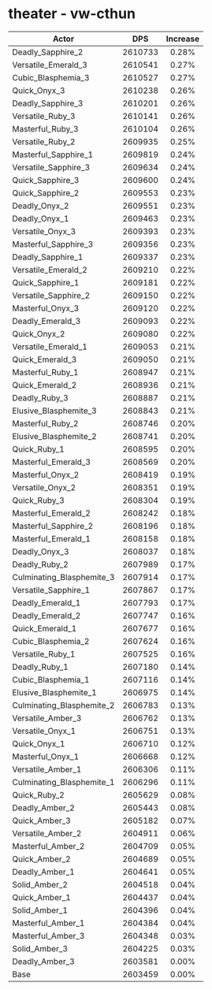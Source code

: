 # theater - vw-cthun
| Actor | DPS | Increase |
|---|:---:|:---:|
|Deadly_Sapphire_2|2610733|0.28%|
|Versatile_Emerald_3|2610541|0.27%|
|Cubic_Blasphemia_3|2610527|0.27%|
|Quick_Onyx_3|2610238|0.26%|
|Deadly_Sapphire_3|2610201|0.26%|
|Versatile_Ruby_3|2610141|0.26%|
|Masterful_Ruby_3|2610104|0.26%|
|Versatile_Ruby_2|2609935|0.25%|
|Masterful_Sapphire_1|2609819|0.24%|
|Versatile_Sapphire_3|2609634|0.24%|
|Quick_Sapphire_3|2609600|0.24%|
|Quick_Sapphire_2|2609553|0.23%|
|Deadly_Onyx_2|2609551|0.23%|
|Deadly_Onyx_1|2609463|0.23%|
|Versatile_Onyx_3|2609393|0.23%|
|Masterful_Sapphire_3|2609356|0.23%|
|Deadly_Sapphire_1|2609337|0.23%|
|Versatile_Emerald_2|2609210|0.22%|
|Quick_Sapphire_1|2609181|0.22%|
|Versatile_Sapphire_2|2609150|0.22%|
|Masterful_Onyx_3|2609120|0.22%|
|Deadly_Emerald_3|2609093|0.22%|
|Quick_Onyx_2|2609080|0.22%|
|Versatile_Emerald_1|2609053|0.21%|
|Quick_Emerald_3|2609050|0.21%|
|Masterful_Ruby_1|2608947|0.21%|
|Quick_Emerald_2|2608936|0.21%|
|Deadly_Ruby_3|2608887|0.21%|
|Elusive_Blasphemite_3|2608843|0.21%|
|Masterful_Ruby_2|2608746|0.20%|
|Elusive_Blasphemite_2|2608741|0.20%|
|Quick_Ruby_1|2608595|0.20%|
|Masterful_Emerald_3|2608569|0.20%|
|Masterful_Onyx_2|2608419|0.19%|
|Versatile_Onyx_2|2608351|0.19%|
|Quick_Ruby_3|2608304|0.19%|
|Masterful_Emerald_2|2608242|0.18%|
|Masterful_Sapphire_2|2608196|0.18%|
|Masterful_Emerald_1|2608158|0.18%|
|Deadly_Onyx_3|2608037|0.18%|
|Deadly_Ruby_2|2607989|0.17%|
|Culminating_Blasphemite_3|2607914|0.17%|
|Versatile_Sapphire_1|2607867|0.17%|
|Deadly_Emerald_1|2607793|0.17%|
|Deadly_Emerald_2|2607747|0.16%|
|Quick_Emerald_1|2607677|0.16%|
|Cubic_Blasphemia_2|2607624|0.16%|
|Versatile_Ruby_1|2607525|0.16%|
|Deadly_Ruby_1|2607180|0.14%|
|Cubic_Blasphemia_1|2607116|0.14%|
|Elusive_Blasphemite_1|2606975|0.14%|
|Culminating_Blasphemite_2|2606783|0.13%|
|Versatile_Amber_3|2606762|0.13%|
|Versatile_Onyx_1|2606751|0.13%|
|Quick_Onyx_1|2606710|0.12%|
|Masterful_Onyx_1|2606668|0.12%|
|Versatile_Amber_1|2606306|0.11%|
|Culminating_Blasphemite_1|2606296|0.11%|
|Quick_Ruby_2|2605629|0.08%|
|Deadly_Amber_2|2605443|0.08%|
|Quick_Amber_3|2605182|0.07%|
|Versatile_Amber_2|2604911|0.06%|
|Masterful_Amber_2|2604709|0.05%|
|Quick_Amber_2|2604689|0.05%|
|Deadly_Amber_1|2604641|0.05%|
|Solid_Amber_2|2604518|0.04%|
|Quick_Amber_1|2604437|0.04%|
|Solid_Amber_1|2604396|0.04%|
|Masterful_Amber_1|2604384|0.04%|
|Masterful_Amber_3|2604348|0.03%|
|Solid_Amber_3|2604225|0.03%|
|Deadly_Amber_3|2603581|0.00%|
|Base|2603459|0.00%|
